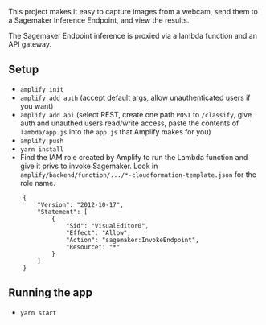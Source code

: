 This project makes it easy to capture images from a webcam, send them to a Sagemaker Inference Endpoint, and view the results.

The Sagemaker Endpoint inference is proxied via a lambda function and an API gateway.

## Setup

- `amplify init`
- `amplify add auth` (accept default args, allow unauthenticated users if you want) 
- `amplify add api` (select REST, create one path `POST` to `/classify`, give auth and unauthed users read/write access, paste the contents of `lambda/app.js` into the `app.js` that Amplify makes for you) 
- `amplify push`
- `yarn install`
- Find the IAM role created by Amplify to run the Lambda function and give it privs to invoke Sagemaker. Look in `amplify/backend/function/.../*-cloudformation-template.json` for the role name.
```
    {
        "Version": "2012-10-17",
        "Statement": [
            {
                "Sid": "VisualEditor0",
                "Effect": "Allow",
                "Action": "sagemaker:InvokeEndpoint",
                "Resource": "*"
            }
        ]
    }
```
## Running the app
- `yarn start`